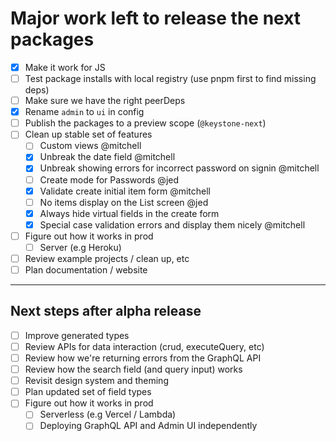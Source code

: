 # Major work left to release the next packages

- [x] Make it work for JS
- [ ] Test package installs with local registry (use pnpm first to find missing deps)
- [ ] Make sure we have the right peerDeps
- [x] Rename `admin` to `ui` in config
- [ ] Publish the packages to a preview scope (`@keystone-next`)
- [ ] Clean up stable set of features
  - [ ] Custom views @mitchell
  - [x] Unbreak the date field @mitchell
  - [x] Unbreak showing errors for incorrect password on signin @mitchell
  - [ ] Create mode for Passwords @jed
  - [x] Validate create initial item form @mitchell
  - [ ] No items display on the List screen @jed
  - [x] Always hide virtual fields in the create form
  - [x] Special case validation errors and display them nicely @mitchell
- [ ] Figure out how it works in prod
  - [ ] Server (e.g Heroku)
- [ ] Review example projects / clean up, etc
- [ ] Plan documentation / website

---

## Next steps after alpha release

- [ ] Improve generated types
- [ ] Review APIs for data interaction (crud, executeQuery, etc)
- [ ] Review how we're returning errors from the GraphQL API
- [ ] Review how the search field (and query input) works
- [ ] Revisit design system and theming
- [ ] Plan updated set of field types
- [ ] Figure out how it works in prod
  - [ ] Serverless (e.g Vercel / Lambda)
  - [ ] Deploying GraphQL API and Admin UI independently
